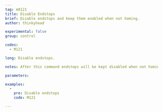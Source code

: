 ```yaml
---
tag: m0121
title: Disable Endstops
brief: Disable endstops and keep them enabled when not homing.
author: thinkyhead

experimental: false
group: control

codes:
  - M121

long: Disable endstops.

notes: After this command endstops will be kept disabled when not homing. This may have side-effects if using `ABORT_ON_ENDSTOP_HIT_FEATURE_ENABLED`.

parameters:

examples:
  -
    pre: Disable endstops
    code: M121

---
```

